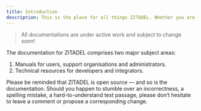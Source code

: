 ```yaml
---
title: Introduction
description: This is the place for all things ZITADEL. Whether you are a developer, an integrator or a user of ZITADEL, then the following pages are written for your referral.
---
```


> All documentations are under active work and subject to change soon!

The documentation for ZITADEL comprises two major subject areas:

1. Manuals for users, support organisations and administrators.
2. Technical resources for developers and integrators.

Please be reminded that ZITADEL is open source — and so is the documentation. Should you happen to stumble over an incorrectness, a spelling mistake, a hard-to-understand text passage, please don’t hesitate to leave a comment or propose a corresponding change.
